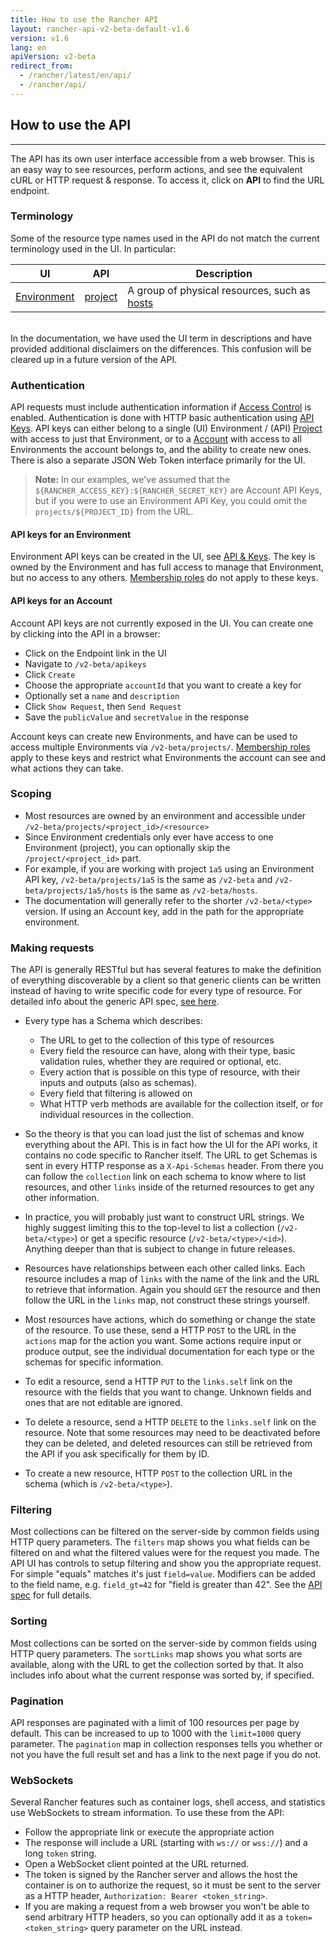 ```yaml
---
title: How to use the Rancher API
layout: rancher-api-v2-beta-default-v1.6
version: v1.6
lang: en
apiVersion: v2-beta
redirect_from:
  - /rancher/latest/en/api/
  - /rancher/api/
---
```


## How to use the API
---

The API has its own user interface accessible from a web browser.  This is an easy way to see resources, perform actions, and see the equivalent cURL or HTTP request & response.  To access it, click on **API** to find the URL endpoint.

### Terminology

Some of the resource type names used in the API do not match the current terminology used in the UI.  In particular:

| UI | API | Description |
|----|-----|-------------|
| [Environment]({{site.baseurl}}/rancher/{{page.version}}/{{page.lang}}/environments/) | [project]({{site.baseurl}}/rancher/{{page.version}}/{{page.lang}}/api/{{page.apiVersion}}/api-resources/project) | A group of physical resources, such as [hosts]({{site.baseurl}}/rancher/{{page.version}}/{{page.lang}}/api/{{page.apiVersion}}/api-resources/host) |

<br>
In the documentation, we have used the UI term in descriptions and have provided additional disclaimers on the differences.  This confusion will be cleared up in a future version of the API.

### Authentication

API requests must include authentication information if [Access Control]({{site.baseurl}}/rancher/{{page.version}}/{{page.lang}}/configuration/access-control/) is enabled.  Authentication is done with HTTP basic authentication using [API Keys]({{site.baseurl}}/rancher/{{page.version}}/{{page.lang}}/api/{{page.apiVersion}}/api-resources/apikey).  API keys can either belong to a single (UI) Environment / (API) [Project]({{site.baseurl}}/rancher/{{page.version}}/{{page.lang}}/api/{{page.apiVersion}}/api-resources/project/) with access to just that Environment, or to a [Account]({{site.baseurl}}/rancher/{{page.version}}/{{page.lang}}/api/{{page.apiVersion}}/api-resources/account) with access to all Environments the account belongs to, and the ability to create new ones.  There is also a separate JSON Web Token interface primarily for the UI.

> **Note:** In our examples, we've assumed that the `${RANCHER_ACCESS_KEY}:${RANCHER_SECRET_KEY}` are Account API Keys, but if you were to use an Environment API Key, you could omit the `projects/${PROJECT_ID}` from the URL.

#### API keys for an Environment

Environment API keys can be created in the UI, see [API & Keys]({{site.baseurl}}/rancher/{{page.version}}/{{page.lang}}/api/{{page.apiVersion}}/api-keys/).  The key is owned by the Environment and has full access to manage that Environment, but no access to any others.  [Membership roles]({{site.baseurl}}/rancher/{{page.version}}/{{page.lang}}/environments/#membership-roles) do not apply to these keys.

#### API keys for an Account

Account API keys are not currently exposed in the UI.  You can create one by clicking into the API in a browser:

  - Click on the Endpoint link in the UI
  - Navigate to `/v2-beta/apikeys`
  - Click `Create`
  - Choose the appropriate `accountId` that you want to create a key for
  - Optionally set a `name` and `description`
  - Click `Show Request`, then `Send Request`
  - Save the `publicValue` and `secretValue` in the response

Account keys can create new Environments,  and have can be used to access multiple Environments via `/v2-beta/projects/`.  [Membership roles]({{site.baseurl}}/rancher/{{page.version}}/{{page.lang}}/environments/#membership-roles) apply to these keys and restrict what Environments the account can see and what actions they can take.

### Scoping

- Most resources are owned by an environment and accessible under `/v2-beta/projects/<project_id>/<resource>`
- Since Environment credentials only ever have access to one Environment (project), you can optionally skip the `/project/<project_id>` part.
- For example, if you are working with project `1a5` using an Environment API key, `/v2-beta/projects/1a5` is the same as `/v2-beta` and `/v2-beta/projects/1a5/hosts` is the same as `/v2-beta/hosts`.
- The documentation will generally refer to the shorter `/v2-beta/<type>` version.  If using an Account key, add in the path for the appropriate environment.

### Making requests

The API is generally RESTful but has several features to make the definition of everything discoverable by a client so that generic clients can be written instead of having to write specific code for every type of resource.  For detailed info about the generic API spec, [see here](https://github.com/rancher/api-spec/blob/master/specification.md).

- Every type has a Schema which describes:
  - The URL to get to the collection of this type of resources
  - Every field the resource can have, along with their type, basic validation rules, whether they are required or optional, etc.
  - Every action that is possible on this type of resource, with their inputs and outputs (also as schemas).
  - Every field that filtering is allowed on
  - What HTTP verb methods are available for the collection itself, or for individual resources in the collection.


- So the theory is that you can load just the list of schemas and know everything about the API.  This is in fact how the UI for the API works, it contains no code specific to Rancher itself.  The URL to get Schemas is sent in every HTTP response as a `X-Api-Schemas` header.  From there you can follow the `collection` link on each schema to know where to list resources, and other `links` inside of the returned resources to get any other information.


- In practice, you will probably just want to construct URL strings.  We highly suggest limiting this to the top-level to list a collection (`/v2-beta/<type>`) or get a specific resource (`/v2-beta/<type>/<id>`).  Anything deeper than that is subject to change in future releases.

- Resources have relationships between each other called links.  Each resource includes a map of `links` with the name of the link and the URL to retrieve that information.  Again you should `GET` the resource and then follow the URL in the `links` map, not construct these strings yourself.

- Most resources have actions, which do something or change the state of the resource.  To use these, send a HTTP `POST` to the URL in the `actions` map for the action you want.  Some actions require input or produce output, see the individual documentation for each type or the schemas for specific information.

- To edit a resource, send a HTTP `PUT` to the `links.self` link on the resource with the fields that you want to change.  Unknown fields and ones that are not editable are ignored.

- To delete a resource, send a HTTP `DELETE` to the `links.self` link on the resource.  Note that some resources may need to be deactivated before they can be deleted, and deleted resources can still be retrieved from the API if you ask specifically for them by ID.

- To create a new resource, HTTP `POST` to the collection URL in the schema (which is `/v2-beta/<type>`).

### Filtering

Most collections can be filtered on the server-side by common fields using HTTP query parameters.  The `filters` map shows you what fields can be filtered on and what the filtered values were for the request you made.  The API UI has controls to setup filtering and show you the appropriate request.  For simple "equals" matches it's just `field=value`.  Modifiers can be added to the field name, e.g. `field_gt=42` for "field is greater than 42".  See the [API spec](https://github.com/rancher/api-spec/blob/master/specification.md#filtering) for full details.

### Sorting

Most collections can be sorted on the server-side by common fields using HTTP query parameters.  The `sortLinks` map shows you what sorts are available, along with the URL to get the collection sorted by that.  It also includes info about what the current response was sorted by, if specified.

### Pagination

API responses are paginated with a limit of 100 resources per page by default.  This can be increased to up to 1000 with the `limit=1000` query parameter.  The `pagination` map in collection responses tells you whether or not you have the full result set and has a link to the next page if you do not.

### WebSockets

Several Rancher features such as container logs, shell access, and statistics use WebSockets to stream information.  To use these from the API:

  - Follow the appropriate link or execute the appropriate action
  - The response will include a URL (starting with `ws://` or `wss://`) and a long `token` string.
  - Open a WebSocket client pointed at the URL returned.
  - The token is signed by the Rancher server and allows the host the container is on to authorize the request, so it must be sent to the server as a HTTP header, `Authorization: Bearer <token_string>`.
  - If you are making a request from a web browser you won't be able to send arbitrary HTTP headers, so you can optionally add it as a `token=<token_string>` query parameter on the URL instead.
